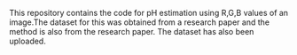 This repository contains the code for pH estimation using R,G,B values of an image.The dataset for this was obtained from a research paper and the method is also from the research paper.
The dataset has also been uploaded.
